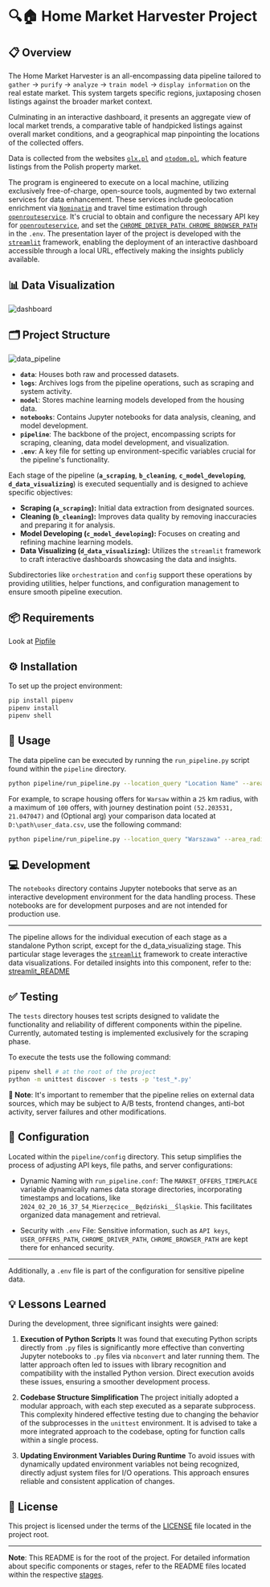 # 🔍🏠 Home Market Harvester Project

## 📋 Overview

The Home Market Harvester is an all-encompassing data pipeline tailored to `gather` -> `purify` -> `analyze` -> `train model` -> `display information` on the real estate market. This system targets specific regions, juxtaposing chosen listings against the broader market context.

Culminating in an interactive dashboard, it presents an aggregate view of local market trends, a comparative table of handpicked listings against overall market conditions, and a geographical map pinpointing the locations of the collected offers.

Data is collected from the websites [`olx.pl`](https://www.olx.pl/) and [`otodom.pl`](https://www.otodom.pl/), which feature listings from the Polish property market.

The program is engineered to execute on a local machine, utilizing exclusively free-of-charge, open-source tools, augmented by two external services for data enhancement. These services include geolocation enrichment via [`Nominatim`](https://nominatim.org/release-docs/latest/library/Getting-Started/) and travel time estimation through [`openrouteservice`](https://openrouteservice.org/). It's crucial to obtain and configure the necessary API key for [`openrouteservice`](https://openrouteservice.org/), and set the [`CHROME_DRIVER_PATH`, `CHROME_BROWSER_PATH`](<(https://stackoverflow.com/a/77614979/12490791)>) in the `.env`. The presentation layer of the project is developed with the [`streamlit`](https://docs.streamlit.io/) framework, enabling the deployment of an interactive dashboard accessible through a local URL, effectively making the insights publicly available.

## 📊 Data Visualization

![dashboard](doc/images/dashboard_preview.png)

## 🗂️ Project Structure

![data_pipeline](doc/images/data_pipeline.png)

- **`data`**: Houses both raw and processed datasets.
- **`logs`**: Archives logs from the pipeline operations, such as scraping and system activity.
- **`model`**: Stores machine learning models developed from the housing data.
- **`notebooks`**: Contains Jupyter notebooks for data analysis, cleaning, and model development.
- **`pipeline`**: The backbone of the project, encompassing scripts for scraping, cleaning, data model development, and visualization.
- **`.env`**: A key file for setting up environment-specific variables crucial for the pipeline's functionality.

Each stage of the pipeline (**`a_scraping`**, **`b_cleaning`**, **`c_model_developing`**, **`d_data_visualizing`**) is executed sequentially and is designed to achieve specific objectives:

- **Scraping (`a_scraping`):** Initial data extraction from designated sources.
- **Cleaning (`b_cleaning`):** Improves data quality by removing inaccuracies and preparing it for analysis.
- **Model Developing (`c_model_developing`):** Focuses on creating and refining machine learning models.
- **Data Visualizing (`d_data_visualizing`):** Utilizes the `streamlit` framework to craft interactive dashboards showcasing the data and insights.

Subdirectories like `orchestration` and `config` support these operations by providing utilities, helper functions, and configuration management to ensure smooth pipeline execution.

## 📦 Requirements

Look at [Pipfile](Pipfile)

## ⚙️ Installation

To set up the project environment:

```bash
pip install pipenv
pipenv install
pipenv shell
```

## 🔨 Usage

The data pipeline can be executed by running the `run_pipeline.py` script found within the `pipeline` directory.

```bash
python pipeline/run_pipeline.py --location_query "Location Name" --area_radius <radius in kilometers> --scraped_offers_cap <maximum number of offers> --destination_coords <latitude, longitute> --user_data_path <path to your data.csv>
```

For example, to scrape housing offers for `Warsaw` within a `25` km radius, with a maximum of `100` offers, with journey destination point `(52.203531, 21.047047)` and (Optional arg) your comparison data located at `D:\path\user_data.csv`, use the following command:

```bash
python pipeline/run_pipeline.py --location_query "Warszawa" --area_radius 25 --scraped_offers_cap 100 --destination_coords "52.203531, 21.047047" --user_data_path "D:\path\user_data.csv"
```

## 💻 Development

The `notebooks` directory contains Jupyter notebooks that serve as an interactive development environment for the data handling process. These notebooks are for development purposes and are not intended for production use.

---

The pipeline allows for the individual execution of each stage as a standalone Python script, except for the d_data_visualizing stage. This particular stage leverages the [`streamlit`](https://docs.streamlit.io/) framework to create interactive data visualizations. For detailed insights into this component, refer to the: [streamlit_README](pipeline/stages/d_data_visualizing/README.MD)

## ✅ Testing

The `tests` directory houses test scripts designed to validate the functionality and reliability of different components within the pipeline. Currently, automated testing is implemented exclusively for the scraping phase.

To execute the tests use the following command:

```bash
pipenv shell # at the root of the project
python -m unittest discover -s tests -p 'test_*.py'
```

**🚨 Note**:
It's important to remember that the pipeline relies on external data sources, which may be subject to A/B tests, frontend changes, anti-bot activity, server failures and other modifications.

## 🔧 Configuration

Located within the `pipeline/config` directory. This setup simplifies the process of adjusting API keys, file paths, and server configurations:

- Dynamic Naming with `run_pipeline.conf`: The `MARKET_OFFERS_TIMEPLACE` variable dynamically names data storage directories, incorporating timestamps and locations, like `2024_02_20_16_37_54_Mierzęcice__Będziński__Śląskie`. This facilitates organized data management and retrieval.

- Security with `.env` File: Sensitive information, such as `API keys`, `USER_OFFERS_PATH`, `CHROME_DRIVER_PATH`, `CHROME_BROWSER_PATH` are kept there for enhanced security.

---

Additionally, a `.env` file is part of the configuration for sensitive pipeline data.

## 💡 Lessons Learned

During the development, three significant insights were gained:

1. **Execution of Python Scripts**
   It was found that executing Python scripts directly from `.py` files is significantly more effective than converting Jupyter notebooks to `.py` files via `nbconvert` and later running them. The latter approach often led to issues with library recognition and compatibility with the installed Python version. Direct execution avoids these issues, ensuring a smoother development process.

2. **Codebase Structure Simplification**
   The project initially adopted a modular approach, with each step executed as a separate subprocess. This complexity hindered effective testing due to changing the behavior of the subprocesses in the `unittest` environment. It is advised to take a more integrated approach to the codebase, opting for function calls within a single process.

3. **Updating Environment Variables During Runtime**
   To avoid issues with dynamically updated environment variables not being recognized, directly adjust system files for I/O operations. This approach ensures reliable and consistent application of changes.

## 📜 License

This project is licensed under the terms of the [LICENSE](LICENSE) file located in the project root.

---

**Note**: This README is for the root of the project. For detailed information about specific components or stages, refer to the README files located within the respective [stages](pipeline/stages).
